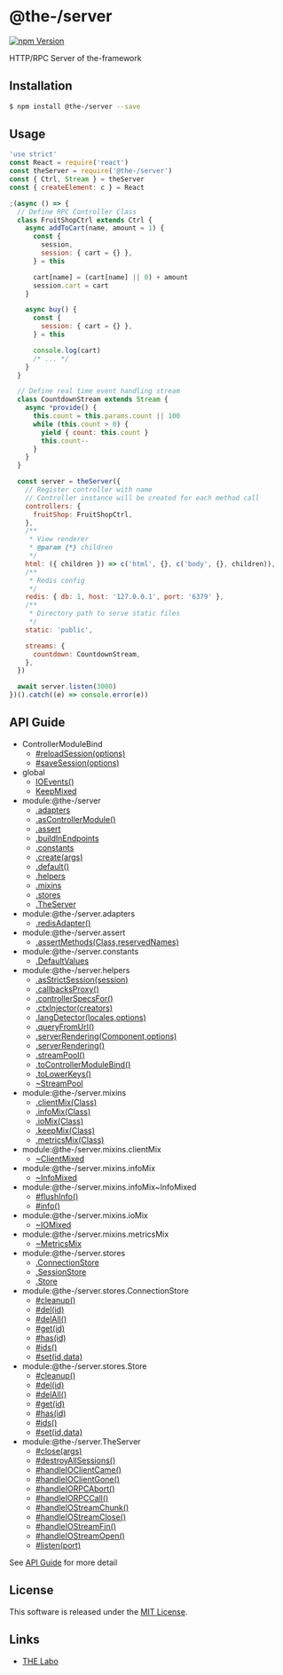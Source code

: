 @the-/server
==========

<!---
This file is generated by @the-/templates. Do not update manually.
--->

<!-- Badge Start -->
<a name="badges"></a>

[![npm Version][bd_npm_shield_url]][bd_npm_url]

[bd_repo_url]: https://github.com/the-labo/the
[bd_npm_url]: http://www.npmjs.org/package/@the-/server
[bd_npm_shield_url]: http://img.shields.io/npm/v/@the-/server.svg?style=flat

<!-- Badge End -->


<!-- Description Start -->
<a name="description"></a>

HTTP/RPC Server of the-framework

<!-- Description End -->


<!-- Overview Start -->
<a name="overview"></a>




<!-- Overview End -->


<!-- Sections Start -->
<a name="sections"></a>

<!-- Section from "doc/readme/01.Installation.md.hbs" Start -->

<a name="section-doc-readme-01-installation-md"></a>

Installation
-----

```bash
$ npm install @the-/server --save
```


<!-- Section from "doc/readme/01.Installation.md.hbs" End -->

<!-- Section from "doc/readme/02.Usage.md.hbs" Start -->

<a name="section-doc-readme-02-usage-md"></a>

Usage
---------

```javascript
'use strict'
const React = require('react')
const theServer = require('@the-/server')
const { Ctrl, Stream } = theServer
const { createElement: c } = React

;(async () => {
  // Define RPC Controller Class
  class FruitShopCtrl extends Ctrl {
    async addToCart(name, amount = 1) {
      const {
        session,
        session: { cart = {} },
      } = this

      cart[name] = (cart[name] || 0) + amount
      session.cart = cart
    }

    async buy() {
      const {
        session: { cart = {} },
      } = this

      console.log(cart)
      /* ... */
    }
  }

  // Define real time event handling stream
  class CountdownStream extends Stream {
    async *provide() {
      this.count = this.params.count || 100
      while (this.count > 0) {
        yield { count: this.count }
        this.count--
      }
    }
  }

  const server = theServer({
    // Register controller with name
    // Controller instance will be created for each method call
    controllers: {
      fruitShop: FruitShopCtrl,
    },
    /**
     * View renderer
     * @param {*} children
     */
    html: ({ children }) => c('html', {}, c('body', {}, children)),
    /**
     * Redis config
     */
    redis: { db: 1, host: '127.0.0.1', port: '6379' },
    /**
     * Directory path to serve static files
     */
    static: 'public',

    streams: {
      countdown: CountdownStream,
    },
  })

  await server.listen(3000)
})().catch((e) => console.error(e))

```


<!-- Section from "doc/readme/02.Usage.md.hbs" End -->


<!-- Sections Start -->

<a name="api"></a>

## API Guide


- ControllerModuleBind
  - [#reloadSession(options)](./doc/api/api.md#ControllerModuleBind#reloadSession)
  - [#saveSession(options)](./doc/api/api.md#ControllerModuleBind#saveSession)
- global
  - [IOEvents()](./doc/api/api.md#IOEvents)
  - [KeepMixed](./doc/api/api.md#KeepMixed)
- module:@the-/server
  - [.adapters](./doc/api/api.md#module_@the-/server.adapters)
  - [.asControllerModule()](./doc/api/api.md#module_@the-/server.asControllerModule)
  - [.assert](./doc/api/api.md#module_@the-/server.assert)
  - [.buildInEndpoints](./doc/api/api.md#module_@the-/server.buildInEndpoints)
  - [.constants](./doc/api/api.md#module_@the-/server.constants)
  - [.create(args)](./doc/api/api.md#module_@the-/server.create)
  - [.default()](./doc/api/api.md#module_@the-/server.default)
  - [.helpers](./doc/api/api.md#module_@the-/server.helpers)
  - [.mixins](./doc/api/api.md#module_@the-/server.mixins)
  - [.stores](./doc/api/api.md#module_@the-/server.stores)
  - [.TheServer](./doc/api/api.md#module_@the-/server.TheServer)
- module:@the-/server.adapters
  - [.redisAdapter()](./doc/api/api.md#module_@the-/server.adapters.redisAdapter)
- module:@the-/server.assert
  - [.assertMethods(Class,reservedNames)](./doc/api/api.md#module_@the-/server.assert.assertMethods)
- module:@the-/server.constants
  - [.DefaultValues](./doc/api/api.md#module_@the-/server.constants.DefaultValues)
- module:@the-/server.helpers
  - [.asStrictSession(session)](./doc/api/api.md#module_@the-/server.helpers.asStrictSession)
  - [.callbacksProxy()](./doc/api/api.md#module_@the-/server.helpers.callbacksProxy)
  - [.controllerSpecsFor()](./doc/api/api.md#module_@the-/server.helpers.controllerSpecsFor)
  - [.ctxInjector(creators)](./doc/api/api.md#module_@the-/server.helpers.ctxInjector)
  - [.langDetector(locales,options)](./doc/api/api.md#module_@the-/server.helpers.langDetector)
  - [.queryFromUrl()](./doc/api/api.md#module_@the-/server.helpers.queryFromUrl)
  - [.serverRendering(Component,options)](./doc/api/api.md#module_@the-/server.helpers.serverRendering)
  - [.serverRendering()](./doc/api/api.md#module_@the-/server.helpers.serverRendering)
  - [.streamPool()](./doc/api/api.md#module_@the-/server.helpers.streamPool)
  - [.toControllerModuleBind()](./doc/api/api.md#module_@the-/server.helpers.toControllerModuleBind)
  - [.toLowerKeys()](./doc/api/api.md#module_@the-/server.helpers.toLowerKeys)
  - [~StreamPool](./doc/api/api.md#module_@the-/server.helpers~StreamPool)
- module:@the-/server.mixins
  - [.clientMix(Class)](./doc/api/api.md#module_@the-/server.mixins.clientMix)
  - [.infoMix(Class)](./doc/api/api.md#module_@the-/server.mixins.infoMix)
  - [.ioMix(Class)](./doc/api/api.md#module_@the-/server.mixins.ioMix)
  - [.keepMix(Class)](./doc/api/api.md#module_@the-/server.mixins.keepMix)
  - [.metricsMix(Class)](./doc/api/api.md#module_@the-/server.mixins.metricsMix)
- module:@the-/server.mixins.clientMix
  - [~ClientMixed](./doc/api/api.md#module_@the-/server.mixins.clientMix~ClientMixed)
- module:@the-/server.mixins.infoMix
  - [~InfoMixed](./doc/api/api.md#module_@the-/server.mixins.infoMix~InfoMixed)
- module:@the-/server.mixins.infoMix~InfoMixed
  - [#flushInfo()](./doc/api/api.md#module_@the-/server.mixins.infoMix~InfoMixed#flushInfo)
  - [#info()](./doc/api/api.md#module_@the-/server.mixins.infoMix~InfoMixed#info)
- module:@the-/server.mixins.ioMix
  - [~IOMixed](./doc/api/api.md#module_@the-/server.mixins.ioMix~IOMixed)
- module:@the-/server.mixins.metricsMix
  - [~MetricsMix](./doc/api/api.md#module_@the-/server.mixins.metricsMix~MetricsMix)
- module:@the-/server.stores
  - [.ConnectionStore](./doc/api/api.md#module_@the-/server.stores.ConnectionStore)
  - [.SessionStore](./doc/api/api.md#module_@the-/server.stores.SessionStore)
  - [.Store](./doc/api/api.md#module_@the-/server.stores.Store)
- module:@the-/server.stores.ConnectionStore
  - [#cleanup()](./doc/api/api.md#module_@the-/server.stores.ConnectionStore#cleanup)
  - [#del(id)](./doc/api/api.md#module_@the-/server.stores.ConnectionStore#del)
  - [#delAll()](./doc/api/api.md#module_@the-/server.stores.ConnectionStore#delAll)
  - [#get(id)](./doc/api/api.md#module_@the-/server.stores.ConnectionStore#get)
  - [#has(id)](./doc/api/api.md#module_@the-/server.stores.ConnectionStore#has)
  - [#ids()](./doc/api/api.md#module_@the-/server.stores.ConnectionStore#ids)
  - [#set(id,data)](./doc/api/api.md#module_@the-/server.stores.ConnectionStore#set)
- module:@the-/server.stores.Store
  - [#cleanup()](./doc/api/api.md#module_@the-/server.stores.Store#cleanup)
  - [#del(id)](./doc/api/api.md#module_@the-/server.stores.Store#del)
  - [#delAll()](./doc/api/api.md#module_@the-/server.stores.Store#delAll)
  - [#get(id)](./doc/api/api.md#module_@the-/server.stores.Store#get)
  - [#has(id)](./doc/api/api.md#module_@the-/server.stores.Store#has)
  - [#ids()](./doc/api/api.md#module_@the-/server.stores.Store#ids)
  - [#set(id,data)](./doc/api/api.md#module_@the-/server.stores.Store#set)
- module:@the-/server.TheServer
  - [#close(args)](./doc/api/api.md#module_@the-/server.TheServer#close)
  - [#destroyAllSessions()](./doc/api/api.md#module_@the-/server.TheServer#destroyAllSessions)
  - [#handleIOClientCame()](./doc/api/api.md#module_@the-/server.TheServer#handleIOClientCame)
  - [#handleIOClientGone()](./doc/api/api.md#module_@the-/server.TheServer#handleIOClientGone)
  - [#handleIORPCAbort()](./doc/api/api.md#module_@the-/server.TheServer#handleIORPCAbort)
  - [#handleIORPCCall()](./doc/api/api.md#module_@the-/server.TheServer#handleIORPCCall)
  - [#handleIOStreamChunk()](./doc/api/api.md#module_@the-/server.TheServer#handleIOStreamChunk)
  - [#handleIOStreamClose()](./doc/api/api.md#module_@the-/server.TheServer#handleIOStreamClose)
  - [#handleIOStreamFin()](./doc/api/api.md#module_@the-/server.TheServer#handleIOStreamFin)
  - [#handleIOStreamOpen()](./doc/api/api.md#module_@the-/server.TheServer#handleIOStreamOpen)
  - [#listen(port)](./doc/api/api.md#module_@the-/server.TheServer#listen)

See [API Guide](./doc/api/api.md) for more detail


<!-- LICENSE Start -->
<a name="license"></a>

License
-------
This software is released under the [MIT License](https://github.com/the-labo/the/blob/master/LICENSE).

<!-- LICENSE End -->


<!-- Links Start -->
<a name="links"></a>

Links
------

+ [THE Labo][the_labo_url]

[the_labo_url]: https://github.com/the-labo

<!-- Links End -->
